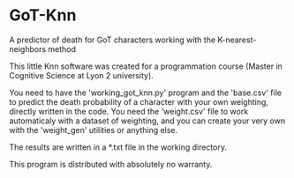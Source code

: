# GoT-Knn
A predictor of death for GoT characters working with the K-nearest-neighbors method

This little Knn software was created for a programmation course (Master in Cognitive Science at Lyon 2 university).

You need to have the 'working_got_knn.py' program and the 'base.csv' file to predict the death probability of a character with your own weighting, directly written in the code.
You need the 'weight.csv' file to work automaticaly with a dataset of weighting, and you can create your very own with the 'weight_gen' utilities or anything else.

The results are written in a *.txt file in the working directory.

This program is distributed with absolutely no warranty.
